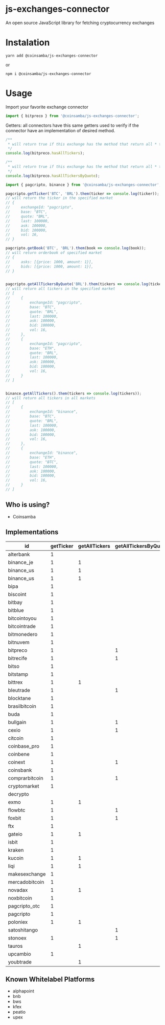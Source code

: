 # js-exchanges-connector

An open source JavaScript library for fetching cryptocurrency exchanges

# Instalation

`yarn add @coinsamba/js-exchanges-connector`

or

`npm i @coinsamba/js-exchanges-connector`

# Usage

Import your favorite exchange connector

```JavaScript
import { bitpreco } from '@coinsamba/js-exchanges-connector';
```

Getters: all connectors have this same getters used to verify if the connector have an implementation of desired method.

```JavaScript
/**
 * will return true if this exchange has the method that return all * tickers with all available quote
 */
console.log(bitpreco.hasAllTickers);

/**
 * will return true if this exchange has the method that return all * tickers with specific quote as argument
 */
console.log(bitpreco.hasAllTickersByQuote);
```

```JavaScript
import { pagcripto, binance } from '@coinsamba/js-exchanges-connector';

pagcripto.getTicker('BTC', 'BRL').them(ticker => console.log(ticker));
// will return the ticker in the specified market
// {
//     exchangeId: "pagcripto",
//     base: "BTC",
//     quote: "BRL",
//     last: 100000,
//     ask: 100000,
//     bid: 100000,
//     vol: 16,
// }

pagcripto.getBook('BTC', 'BRL').them(book => console.log(book));
// will return orderbook of specified market
// {
//     asks: [{price: 1000, amount: 1}],
//     bids: [{price: 1000, amount: 1}],
// }


pagcripto.getAllTickersByQuote('BRL').them(tickers => console.log(tickers));
// will return all tickers in the specified market
// [
//     {
//         exchangeId: "pagcripto",
//         base: "BTC",
//         quote: "BRL",
//         last: 100000,
//         ask: 100000,
//         bid: 100000,
//         vol: 16,
//     },
//     {
//         exchangeId: "pagcripto",
//         base: "ETH",
//         quote: "BRL",
//         last: 100000,
//         ask: 100000,
//         bid: 100000,
//         vol: 16,
//     }
// ]


binance.getAllTickers().them(tickers => console.log(tickers));
// will return all tickers in all markets
// [
//     {
//         exchangeId: "binance",
//         base: "BTC",
//         quote: "BRL",
//         last: 100000,
//         ask: 100000,
//         bid: 100000,
//         vol: 16,
//     },
//     {
//         exchangeId: "binance",
//         base: "ETH",
//         quote: "BTC",
//         last: 100000,
//         ask: 100000,
//         bid: 100000,
//         vol: 16,
//     }
// ]

```

## Who is using?

- Coinsamba

## Implementations

| id             | getTicker | getAllTickers | getAllTickersByQuote | getBook |
| -------------- | --------- | ------------- | -------------------- | ------- |
| alterbank      | 1         |               |                      | 1       |
| binance_je     | 1         | 1             |                      | 1       |
| binance_us     | 1         | 1             |                      | 1       |
| binance_us     | 1         | 1             |                      | 1       |
| bipa           | 1         |               |                      | 1       |
| biscoint       | 1         |               |                      | 1       |
| bitbay         | 1         |               |                      | 1       |
| bitblue        | 1         |               |                      | 1       |
| bitcointoyou   | 1         |               |                      | 1       |
| bitcointrade   | 1         |               |                      | 1       |
| bitmonedero    | 1         |               |                      | 1       |
| bitnuvem       | 1         |               |                      | 1       |
| bitpreco       | 1         |               | 1                    | 1       |
| bitrecife      | 1         |               | 1                    | 1       |
| bitso          | 1         |               |                      | 1       |
| bitstamp       | 1         |               |                      | 1       |
| bittrex        | 1         | 1             |                      | 1       |
| bleutrade      | 1         |               | 1                    | 1       |
| blocktane      | 1         |               |                      |         |
| brasilbitcoin  | 1         |               |                      | 1       |
| buda           | 1         |               |                      | 1       |
| bullgain       | 1         |               | 1                    | 1       |
| cexio          | 1         |               | 1                    | 1       |
| citcoin        | 1         |               |                      | 1       |
| coinbase_pro   | 1         |               |                      | 1       |
| coinbene       | 1         |               |                      | 1       |
| coinext        | 1         |               | 1                    | 1       |
| coinsbank      | 1         |               |                      | 1       |
| comprarbitcoin | 1         |               | 1                    | 1       |
| cryptomarket   | 1         |               |                      | 1       |
| decrypto       |           |               |                      | 1       |
| exmo           | 1         | 1             |                      | 1       |
| flowbtc        | 1         |               | 1                    | 1       |
| foxbit         | 1         |               | 1                    | 1       |
| ftx            | 1         |               |                      | 1       |
| gateio         | 1         | 1             |                      | 1       |
| isbit          | 1         |               |                      | 1       |
| kraken         | 1         |               |                      | 1       |
| kucoin         | 1         | 1             |                      | 1       |
| liqi           | 1         | 1             |                      | 1       |
| makesexchange  | 1         |               |                      | 1       |
| mercadobitcoin | 1         |               |                      | 1       |
| novadax        | 1         | 1             |                      | 1       |
| noxbitcoin     | 1         |               |                      |         |
| pagcripto_otc  | 1         |               |                      | 1       |
| pagcripto      | 1         |               |                      | 1       |
| poloniex       | 1         | 1             |                      | 1       |
| satoshitango   |           |               | 1                    | 1       |
| stonoex        | 1         |               | 1                    | 1       |
| tauros         |           | 1             |                      | 1       |
| upcambio       | 1         |               |                      | 1       |
| youbtrade      |           | 1             |                      | 1       |

## Known Whitelabel Platforms

- alphapoint
- bnb
- bws
- kfex
- peatio
- upex
